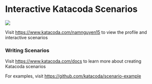 # Interactive Katacoda Scenarios

[![](http://shields.katacoda.com/katacoda/namnguyen15/count.svg)](https://www.katacoda.com/namnguyen15 "Get your profile on Katacoda.com")

Visit https://www.katacoda.com/namnguyen15 to view the profile and interactive scenarios

### Writing Scenarios
Visit https://www.katacoda.com/docs to learn more about creating Katacoda scenarios

For examples, visit https://github.com/katacoda/scenario-example
